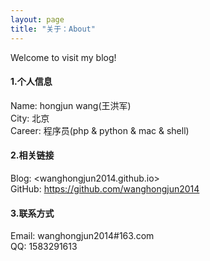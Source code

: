 ```yaml
---
layout: page
title: "关于：About"
---
```

Welcome to visit my blog!

#### 1.个人信息
Name: hongjun wang(王洪军)   
City: 北京  
Career: 程序员(php & python & mac & shell)  

#### 2.相关链接
Blog: <wanghongjun2014.github.io>  
GitHub: <https://github.com/wanghongjun2014>  

#### 3.联系方式
Email: wanghongjun2014#163.com  
QQ: 1583291613
